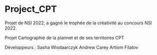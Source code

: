 # Project_CPT
Projet de NSI 2022, a gagné le trophée de la créativité au concours NSI 2022.

Projet Cartographie de la plannet et de ses territoires CPT

Développeurs :  Sasha Wlodaarczyk
                Andrew Carey
                Artiom Filatov

